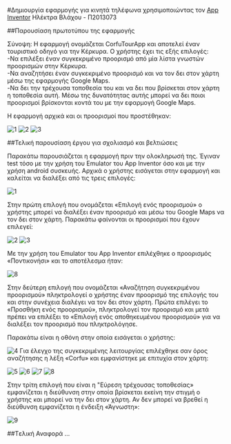 #Δημιουργία εφαρμογής για κινητά τηλέφωνα χρησιμοποιώντας τον [App Inventor](https://www.dropbox.com/s/iymof7sxp3ldj1k/App%20inventor2.docx?dl=0)
Ηλέκτρα Βλάχου - Π2013073

##Παρουσίαση πρωτοτύπου της εφαρμογής

Σύνοψη: Η εφαρμογή ονομάζεται CorfuTourApp και αποτελεί έναν τουριστικό οδηγό για την Κέρκυρα. Ο χρήστης έχει τις εξής επιλογές:                             
-Να επιλέξει έναν συγκεκριμένο προορισμό από μία λίστα γνωστών προορισμών στην Κέρκυρα.  
-Να αναζητήσει έναν συγκεκριμένο προορισμό και να τον δει στον χάρτη μέσω της εφαρμογής Google Maps.      
-Να δει την τρέχουσα τοποθεσία του και να δει που βρίσκεται στον χάρτη η τοποθεσία αυτή. Μέσω της δυνατότητας αυτής μπορεί να δει ποιοι προορισμοί βρίσκονται κοντά του με την εφαρμογή Google Maps.

Η εφαρμογή αρχικά και οι προορισμοί που προστέθηκαν:

![1](https://cloud.githubusercontent.com/assets/17161099/15100558/ad857078-157d-11e6-8a64-3d6a1acc5962.JPG)
![2](https://cloud.githubusercontent.com/assets/17161099/15100559/ad880f36-157d-11e6-8abc-2a25e932aefc.JPG)
![3](https://cloud.githubusercontent.com/assets/17161099/15100560/ad8ae4e0-157d-11e6-95d1-33487c63cfc8.JPG)

##Τελική παρουσίαση έργου για σχολιασμό και βελτιώσεις

Παρακάτω παρουσιάζεται η εφαρμογή πριν την ολοκληρωσή της. Έγιναν test τόσο με την χρήση του Emulator του App Inventor όσο και με την χρήση android συσκευής. Αρχικά ο χρήστης εισάγεται στην εφαρμογή και καλείται να διαλέξει από τις τρεις επιλογές:

![1](https://cloud.githubusercontent.com/assets/17161099/15100558/ad857078-157d-11e6-8a64-3d6a1acc5962.JPG)

Στην πρώτη επιλογή που ονομάζεται «Επιλογή ενός προορισμού» ο χρήστης μπορεί να διαλέξει έναν προορισμό και μέσω του Google Maps να τον δει στον χάρτη. Παρακάτω φαίνονται οι προορισμοί που έχουν επιλεγεί:

![2](https://cloud.githubusercontent.com/assets/17161099/15100559/ad880f36-157d-11e6-8abc-2a25e932aefc.JPG)
![3](https://cloud.githubusercontent.com/assets/17161099/15100560/ad8ae4e0-157d-11e6-95d1-33487c63cfc8.JPG)

Με την χρήση του Emulator του Αpp Inventor επιλέχθηκε ο προορισμός «Ποντικονήσι» και το αποτέλεσμα ήταν:

![8](https://cloud.githubusercontent.com/assets/17161099/15098931/00245eba-1552-11e6-86d0-37be1d329961.JPG)

Στην δεύτερη επιλογή που ονομάζεται «Αναζήτηση συγκεκριμένου προορισμού» πληκτρολογεί ο χρήστης έναν προορισμό της επιλογής του και στην συνέχεια διαλέγει να τον δει στον χάρτη. Πρώτα επιλέγει το «Προσθήκη ενός προορισμού», πληκτρολογεί τον προορισμό και μετά πρέπει να επιλέξει το «Επιλoγή ενός αποθηκευμένου προορισμού» για να διαλέξει τον προορισμό που πληκτρολόγησε. 

Παρακάτω είναι η οθόνη στην οποία εισάγεται ο χρήστης:

![4](https://cloud.githubusercontent.com/assets/17161099/15100561/ad8ed4a6-157d-11e6-851f-db5294fe6bf5.JPG)
Για έλεγχο της συγκεκριμένης λειτουργίας επιλέχθηκε σαν όρος αναζήτησης η λέξη «Corfu» και εμφανίστηκε με επιτυχία στον χάρτη:

![5](https://cloud.githubusercontent.com/assets/17161099/15100562/ad8f86e4-157d-11e6-8ca4-76b060eb8945.JPG)
![6](https://cloud.githubusercontent.com/assets/17161099/15100563/ad92ca98-157d-11e6-8ec9-84863d43d5dd.JPG)
![7](https://cloud.githubusercontent.com/assets/17161099/15100564/ada3983c-157d-11e6-85c6-f4d63a0c96f9.JPG)
![8](https://cloud.githubusercontent.com/assets/17161099/15100565/ada7ba16-157d-11e6-9cd6-2f10bff0addc.JPG)

Στην τρίτη επιλογή που είναι η "Εύρεση τρέχουσας τοποθεσίας» εμφανίζεται η διεύθυνση στην οποία βρίσκεται εκείνη την στιγμή ο χρήστης και μπορεί να την δει στον χάρτη. Αν δεν μπορεί να βρεθεί η διεύθυνση εμφανίζεται η ένδειξη «Άγνωστη»:

![9](https://cloud.githubusercontent.com/assets/17161099/15100566/adaa790e-157d-11e6-99cc-9d75ad5b3e82.JPG)

##Tελική Αναφορά
...

